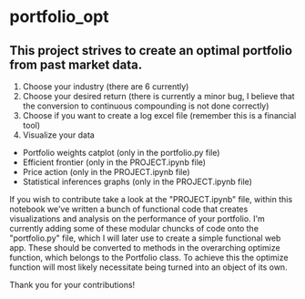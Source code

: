 # portfolio_opt
 ## This project strives to create an optimal portfolio from past market data.
 
 1. Choose your industry (there are 6 currently)
 2. Choose your desired return (there is currently a minor bug, I believe that the conversion to continuous compounding is not done correctly)
 3. Choose if you want to create a log excel file (remember this is a financial tool)
 4. Visualize your data
  - Portfolio weights catplot (only in the portfolio.py file)
  - Efficient frontier (only in the PROJECT.ipynb file)
  - Price action (only in the PROJECT.ipynb file)
  - Statistical inferences graphs (only in the PROJECT.ipynb file)



If you wish to contribute take a look at the "PROJECT.ipynb" file, within this notebook we've written a bunch of functional code that creates visualizations and analysis on the performance of your portfolio. I'm currently adding some of these modular chuncks of code onto the "portfolio.py" file, which I will later use to create a simple functional web app. These should be converted to methods in the overarching optimize function, which belongs to the Portfolio class. To achieve this the optimize function will most likely necessitate being turned into an object of its own.

Thank you for your contributions!
